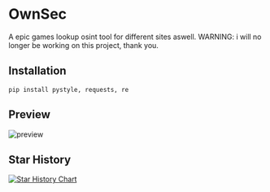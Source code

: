 # OwnSec
A epic games lookup osint tool for different sites aswell.
WARNING: i will no longer be working on this project, thank you.

## Installation
```pip install pystyle, requests, re```

## Preview
![preview](https://github.com/scarlmao/OwnSec/blob/main/image.png)

## Star History

[![Star History Chart](https://api.star-history.com/svg?repos=scarlmao/OwnSec&type=Date)](https://star-history.com/#scarlmao/OwnSec&Date)

